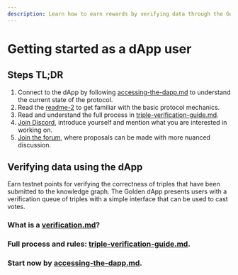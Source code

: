 ```yaml
---
description: Learn how to earn rewards by verifying data through the Golden dApp.
---
```


# Getting started as a dApp user

## Steps TL;DR

1. Connect to the dApp by following [accessing-the-dapp.md](../protocol/incentivized-testnet-activities/accessing-the-dapp.md "mention") to understand the current state of the protocol.&#x20;
2. Read the [readme-2](../protocol/readme-2/ "mention") to get familiar with the basic protocol mechanics.
3. Read and understand the full process in [triple-verification-guide.md](../protocol/concepts/triple-verification-guide.md "mention").
4. [Join Discord](https://discord.com/invite/golden-protocol), introduce yourself and mention what you are interested in working on.
5. [Join the forum](https://forum.golden.xyz/), where proposals can be made with more nuanced discussion. &#x20;



## Verifying data using the dApp

Earn testnet points for verifying the correctness of triples that have been submitted to the knowledge graph. The Golden dApp presents users with a verification queue of triples with a simple interface that can be used to cast votes.&#x20;

### What is a [verification.md](../protocol/concepts/verification.md "mention")?

### Full process and rules: [triple-verification-guide.md](../protocol/concepts/triple-verification-guide.md "mention").

### Start now by [accessing-the-dapp.md](../protocol/incentivized-testnet-activities/accessing-the-dapp.md "mention").
